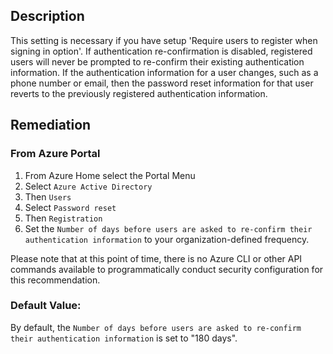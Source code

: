 ## Description

This setting is necessary if you have setup 'Require users to register when signing in option'. If authentication re-confirmation is disabled, registered users will never be prompted to re-confirm their existing authentication information. If the authentication information for a user changes, such as a phone number or email, then the password reset information for that user reverts to the previously registered authentication information.

## Remediation

### From Azure Portal

  1. From Azure Home select the Portal Menu
  2. Select `Azure Active Directory`
  3. Then `Users`
  4. Select `Password reset`
  5. Then `Registration`
  6. Set the `Number of days before users are asked to re-confirm their authentication information` to your organization-defined frequency.

Please note that at this point of time, there is no Azure CLI or other API commands available to programmatically conduct security configuration for this recommendation.

### Default Value:

By default, the `Number of days before users are asked to re-confirm their authentication information` is set to "180 days".